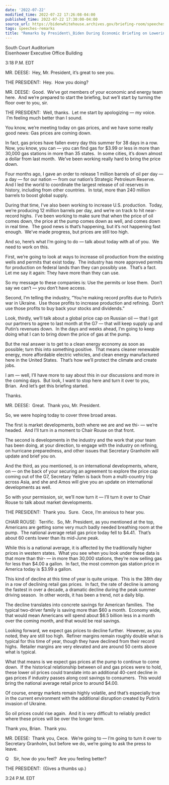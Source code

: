 ```yaml
---
date: '2022-07-22'
modified_time: 2022-07-22 17:26:08-04:00
published_time: 2022-07-22 17:30:00-04:00
source_url: https://bidenwhitehouse.archives.gov/briefing-room/speeches-remarks/2022/07/22/remarks-by-president-biden-during-economic-briefing-on-lowering-gas-prices/
tags: speeches-remarks
title: "Remarks by President\_Biden During Economic Briefing on Lowering Gas\_Prices"
---
```

 
South Court Auditorium  
Eisenhower Executive Office Building

3:18 P.M. EDT

MR. DEESE:  Hey, Mr. President, it’s great to see you.

THE PRESIDENT:  Hey.  How you doing? 

MR. DEESE:  Good.  We’ve got members of your economic and energy team
here.  And we’re prepared to start the briefing, but we’ll start by
turning the floor over to you, sir.

THE PRESIDENT:  Well, thanks.  Let me start by apologizing — my voice.
 I’m feeling much better than I sound. 

You know, we’re meeting today on gas prices, and we have some really
good news: Gas prices are coming down. 

In fact, gas prices have fallen every day this summer for 38 days in a
row.  Now, you know, you can — you can find gas for $3.99 or less in
more than 30,000 gas stations in more than 35 states.  In some cities,
it’s down almost a dollar from last month.  We’ve been working really
hard to bring the price down.

Four months ago, I gave an order to release 1 million barrels of oil per
day — a day — for our nation — from our nation’s Strategic Petroleum
Reserve.  And I led the world to coordinate the largest release of oil
reserves in history, including from other countries.  In total, more
than 240 million barrels to boost global supply. 

During that time, I’ve also been working to increase U.S. production. 
Today, we’re producing 12 million barrels per day, and we’re on track to
hit near-record highs.  I’ve been working to make sure that when the
price of oil comes down, the price at the pump comes down as well, and
comes down in real time.  The good news is that’s happening, but it’s
not happening fast enough.  We’ve made progress, but prices are still
too high. 

And so, here’s what I’m going to do — talk about today with all of you. 
We need to work on this. 

First, we’re going to look at ways to increase oil production from the
existing wells and permits that exist today.  The industry has more
approved permits for production on federal lands than they can possibly
use.  That’s a fact.  Let me say it again: They have more than they can
use. 

So my message to these companies is: Use the permits or lose them. 
Don’t say we can’t — you don’t have access.

Second, I’m telling the industry, “You’re making record profits due to
Putin’s war in Ukraine.  Use those profits to increase production and
refining.  Don’t use those profits to buy back your stocks and
dividends.” 

Look, thirdly, we’ll talk about a global price cap on Russian oil — that
I got our partners to agree to last month at the G7 — that will keep
supply up and Putin’s revenues down.  In the days and weeks ahead, I’m
going to keep doing what I can to bring down the price of gas at the
pump. 

But the real answer is to get to a clean energy economy as soon as
possible; turn this into something positive.  That means cleaner
renewable energy, more affordable electric vehicles, and clean energy
manufactured here in the United States.  That’s how we’ll protect the
climate and create jobs. 

I am — well, I’ll have more to say about this in our discussions and
more in the coming days.  But look, I want to stop here and turn it over
to you, Brian.  And let’s get this briefing started. 

Thanks.

MR. DEESE:  Great.  Thank you, Mr. President. 

So, we were hoping today to cover three broad areas. 

The first is market developments, both where we are and we thi- — we’re
headed.  And I’ll turn in a moment to Chair Rouse on that front. 

The second is developments in the industry and the work that your team
has been doing, at your direction, to engage with the industry on
refining, on hurricane preparedness, and other issues that Secretary
Granholm will update and brief you on. 

And the third, as you mentioned, is on international developments,
where, on — on the back of your securing an agreement to explore the
price cap coming out of the G7, Secretary Yellen is back from a
multi-country trip across Asia, and she and Amos will give you an update
on international developments as well.

So with your permission, sir, we’ll now turn it — I’ll turn it over to
Chair Rouse to talk about market developments.

THE PRESIDENT:  Thank you.  Sure.  Cece, I’m anxious to hear you.

CHAIR ROUSE:  Terrific.  So, Mr. President, as you mentioned at the top,
Americans are getting some very much badly needed breathing room at the
pump.  The national average retail gas price today fell to $4.41. 
That’s about 60 cents lower than its mid-June peak.

While this is a national average, it is affected by the traditionally
higher prices in western states.  What you see when you look under these
data is that more than thir- — in more than 30,000 stations, they’re now
selling gas for less than $4.00 a gallon.  In fact, the most common gas
station price in America today is $3.99 a gallon.

This kind of decline at this time of year is quite unique.  This is the
38th day in a row of declining retail gas prices.  In fact, the rate of
decline is among the fastest in over a decade, a dramatic decline during
the peak summer driving season.  In other words, it has been a trend,
not a daily blip.

The decline translates into concrete savings for American families.  The
typical two-driver family is saving more than $60 a month.  Economy
wide, that would mean Americans will spend about $6.5 billion less in a
month over the coming month, and that would be real savings.

Looking forward, we expect gas prices to decline further.  However, as
you noted, they are still too high.  Refiner margins remain roughly
double what is typical for this time of year, though they have declined
from their record highs.  Retailer margins are very elevated and are
around 50 cents above what is typical. 

What that means is we expect gas prices at the pump to continue to come
down.  If the historical relationship between oil and gas prices were to
hold, these lower oil prices could translate into an additional 40-cent
decline in gas prices if industry passes along cost savings to
consumers.  This would bring the national average retail price to around
$4.00. 

Of course, energy markets remain highly volatile, and that’s especially
true in the current environment with the additional disruption created
by Putin’s invasion of Ukraine.

So oil prices could rise again.  And it is very difficult to reliably
predict where these prices will be over the longer term. 

Thank you, Brian.  Thank you.

MR. DEESE:  Thank you, Cece.  We’re going to — I’m going to turn it over
to Secretary Granholm, but before we do, we’re going to ask the press to
leave.

Q    Sir, how do you feel?  Are you feeling better?

THE PRESIDENT:  (Gives a thumbs up.)

3:24 P.M. EDT
